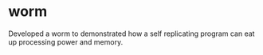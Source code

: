 # worm

Developed a worm to demonstrated how a self replicating program can eat up processing power and memory.
